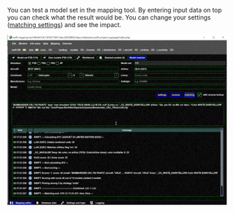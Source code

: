 <!--
    SPDX-FileCopyrightText: Copyright (C) swift Project Community / Contributors
    SPDX-License-Identifier: GFDL-1.3-only
-->

You can test a model set in the mapping tool.
By entering input data on top you can check what the result would be.
You can change your settings ([matching settings](./../../documentation/swift_gui/settings_page.md#matching)) and see the impact.

![](./../../img/Model_matcher.jpg)
